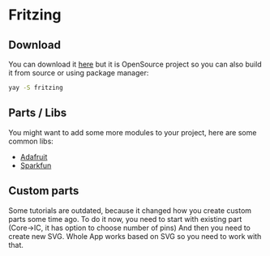 # Fritzing

## Download

You can download it [here](https://fritzing.org/download/) but it is OpenSource project
so you can also build it from source or using package manager:

```bash
yay -S fritzing
```

## Parts / Libs

You might want to add some more modules to your project, here are some common libs:

* [Adafruit](https://github.com/adafruit/Fritzing-Library)
* [Sparkfun](https://github.com/sparkfun/Fritzing_Parts)

## Custom parts

Some tutorials are outdated, because it changed how you create custom parts some time ago.
To do it now, you need to start with existing part (Core->IC, it has option to choose number of pins)
And then you need to create new SVG. Whole App works based on SVG so you need to work with that.


